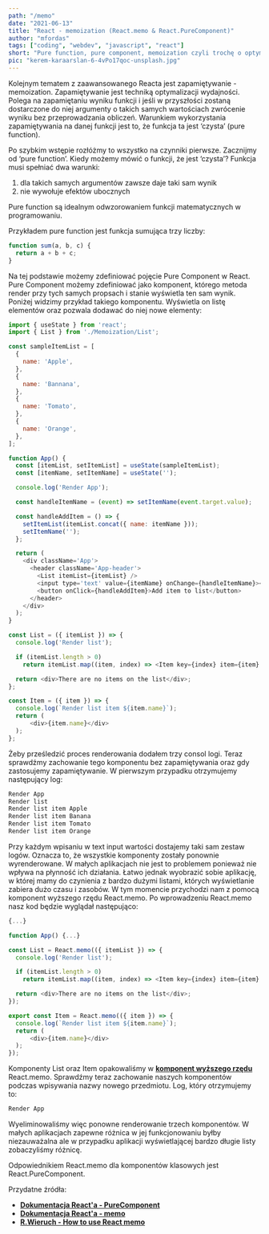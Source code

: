 ```yaml
--- 
path: "/memo"
date: "2021-06-13"
title: "React - memoization (React.memo & React.PureComponent)"
author: "mfordas"
tags: ["coding", "webdev", "javascript", "react"]
short: "Pure function, pure component, memoization czyli trochę o optymalizacji wydajności w React"
pic: "kerem-karaarslan-6-4vPo17qoc-unsplash.jpg"
---
```


  <div>
                                <p>Kolejnym tematem z zaawansowanego Reacta jest zapamiętywanie - memoization. Zapamiętywanie jest techniką optymalizacji wydajności. Polega na zapamiętaniu wyniku funkcji i jeśli w przyszłości zostaną dostarczone do niej argumenty o takich samych wartościach zwrócenie wyniku bez przeprowadzania obliczeń. Warunkiem wykorzystania zapamiętywania na danej funkcji jest to, że funkcja ta jest ‘czysta’ (pure function).
                                </p>
                                <p>Po szybkim wstępie rozłóżmy to wszystko na czynniki pierwsze. Zacznijmy od ‘pure function’. Kiedy możemy mówić o funkcji, że jest ‘czysta’? Funkcja musi spełniać dwa warunki:
                                </p>
                                <ol>
                                <li>dla takich samych argumentów zawsze daje taki sam wynik</li>
                                <li>nie wywołuje efektów ubocznych</li>
                                </ol>
                                <p>Pure function są idealnym odwzorowaniem funkcji matematycznych w programowaniu.</p>
                                <p>Przykładem pure function jest funkcja sumująca trzy liczby:
                                </p>
                                </div>

```javascript
function sum(a, b, c) {
  return a + b + c;
}
```
<div>
                                <p>Na tej podstawie możemy zdefiniować pojęcie Pure Component w React. Pure Component możemy zdefiniować jako komponent, którego metoda render przy tych samych propsach i stanie wyświetla ten sam wynik. Poniżej widzimy przykład takiego komponentu. Wyświetla on listę elementów oraz pozwala dodawać do niej nowe elementy:
                                </p>
                                </div>

```javascript
import { useState } from 'react';
import { List } from './Memoization/List';

const sampleItemList = [
  {
    name: 'Apple',
  },
  {
    name: 'Bannana',
  },
  {
    name: 'Tomato',
  },
  {
    name: 'Orange',
  },
];

function App() {
  const [itemList, setItemList] = useState(sampleItemList);
  const [itemName, setItemName] = useState('');

  console.log('Render App');

  const handleItemName = (event) => setItemName(event.target.value);

  const handleAddItem = () => {
    setItemList(itemList.concat({ name: itemName }));
    setItemName('');
  };

  return (
    <div className='App'>
      <header className='App-header'>
        <List itemList={itemList} />
        <input type='text' value={itemName} onChange={handleItemName}></input>
        <button onClick={handleAddItem}>Add item to list</button>
      </header>
    </div>
  );
}

const List = ({ itemList }) => {
  console.log('Render list');

  if (itemList.length > 0)
    return itemList.map((item, index) => <Item key={index} item={item} />);

  return <div>There are no items on the list</div>;
};

const Item = ({ item }) => {
  console.log(`Render list item ${item.name}`);
  return (
      <div>{item.name}</div>
  );
};
```
<div>
                                <p>Żeby prześledzić proces renderowania dodałem trzy consol logi. Teraz sprawdźmy zachowanie tego komponentu bez zapamiętywania oraz gdy zastosujemy zapamiętywanie. W pierwszym przypadku otrzymujemy następujący log:</p>
</div>

```javascript
Render App
Render list
Render list item Apple
Render list item Banana
Render list item Tomato
Render list item Orange
```
<div>
<p>Przy każdym wpisaniu w text input wartości dostajemy taki sam zestaw logów. Oznacza to, że wszystkie komponenty zostały ponownie wyrenderowane. W małych aplikacjach nie jest to problemem ponieważ nie wpływa na płynność ich działania. Łatwo jednak wyobrazić sobie aplikację, w której mamy do czynienia z bardzo dużymi listami, których wyświetlanie zabiera dużo czasu i zasobów. W tym momencie przychodzi nam z pomocą komponent wyższego rzędu React.memo. Po wprowadzeniu React.memo nasz kod będzie wyglądał następująco:</p>
</div>

```javascript
{...}

function App() {...}

const List = React.memo(({ itemList }) => {
  console.log('Render list');

  if (itemList.length > 0)
    return itemList.map((item, index) => <Item key={index} item={item} />);

  return <div>There are no items on the list</div>;
});

export const Item = React.memo(({ item }) => {
  console.log(`Render list item ${item.name}`);
  return (
      <div>{item.name}</div>
  );
});
```
<div>
<p>Komponenty List oraz Item opakowaliśmy w 
<a href="https://fordas.pl/hoc" target="_blank"><b>komponent wyższego rzędu</b></a> React.memo. Sprawdźmy teraz zachowanie naszych komponentów podczas wpisywania nazwy nowego przedmiotu. Log, który otrzymujemy to:</p>
</div>

```javascript
Render App
```
<div>
<p>Wyeliminowaliśmy więc ponowne renderowanie trzech komponentów. W małych aplikacjach zapewne różnica w jej funkcjonowaniu byłby niezauważalna ale w przypadku aplikacji wyświetlającej bardzo długie listy zobaczyliśmy różnicę.</p>
<p>Odpowiednikiem React.memo dla komponentów klasowych jest React.PureComponent.</p>
<p>
                                     Przydatne źródła:
                                    <ul>
                                        <li><a
                                        href="https://pl.reactjs.org/docs/react-api.html#reactpurecomponent"
                                        target="_blank"><b>Dokumentacja React'a - PureComponent</b></a></li>
                                        <li><a
                                        href="https://pl.reactjs.org/docs/react-api.html#reactmemo"
                                        target="_blank"><b>Dokumentacja React'a - memo</b></a></li>
                                        <li><a
                                        href="https://www.robinwieruch.de/react-memo"
                                        target="_blank"><b>R.Wieruch - How to use React memo</b></a></li>
                                    </ul>
                                </p>
</div>